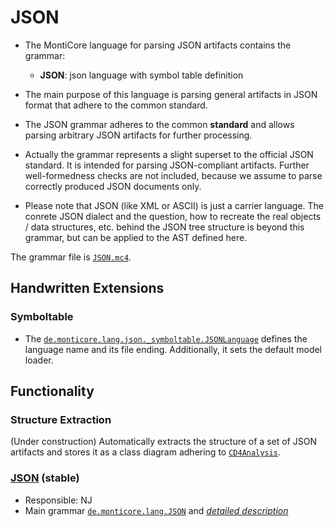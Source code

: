 <!-- (c) https://github.com/MontiCore/monticore -->
# JSON

* The MontiCore language for parsing JSON artifacts contains the grammar:
  * **JSON**: json language with symbol table definition 

* The main purpose of this language is parsing general artifacts in JSON format
  that adhere to the common standard.

* The JSON grammar adheres to the common **standard** and allows parsing 
  arbitrary JSON artifacts for further processing.
* Actually the grammar represents a slight superset to the official JSON standard. 
  It is intended for parsing JSON-compliant artifacts. Further well-formedness
  checks are not included, because we assume to parse correctly produced JSON 
  documents only.

* Please note that JSON (like XML or ASCII) is just a carrier language.
  The conrete JSON dialect and the question, how to recreate the
  real objects / data structures, etc. behind the JSON tree structure
  is beyond this grammar, but can be applied to the AST defined here.


The grammar file is [`JSON.mc4`][JSONGrammar].

## Handwritten Extensions
### Symboltable
- The [`de.monticore.lang.json._symboltable.JSONLanguage`][JSONLanguage]
 defines the language name and its file ending. Additionally, it sets the 
 default model loader.

## Functionality
### Structure Extraction
(Under construction) 
Automatically extracts the structure of a set of JSON artifacts and stores it 
as a class diagram adhering to [`CD4Analysis`][CD4Analysis].
  

[JSONGrammar]: https://git.rwth-aachen.de/monticore/languages/json/-/blob/master/src/main/grammars/de/monticore/lang/JSON.mc4
[JSONLanguage]: https://git.rwth-aachen.de/monticore/languages/json/-/blob/master/src/main/java/de/monticore/lang/json/_symboltable/JSONLanguage.java
[CD4Analysis]: https://git.rwth-aachen.de/monticore/cd4analysis/cd4analysis



### [JSON](https://git.rwth-aachen.de/monticore/languages/json) (stable)
* Responsible: NJ
* Main grammar 
  [`de.monticore.lang.JSON`](https://git.rwth-aachen.de/monticore/languages/json/-/blob/master/src/main/grammars/de/monticore/lang/JSON.mc4)
  and 
  [*detailed description*](https://git.rwth-aachen.de/monticore/languages/json/-/blob/master/json.md)


